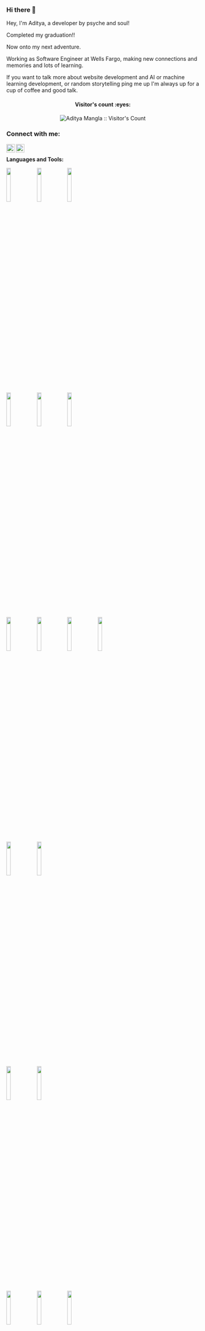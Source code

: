 ### Hi there 👋


<!-- **aadimangla/aadimangla** is a ✨ _special_ ✨ repository because its `README.md` (this file) appears on your GitHub profile. -->

Hey, I'm Aditya, a developer by psyche and soul!

Completed my graduation!!

Now onto my next adventure.

Working as Software Engineer at Wells Fargo, making new connections and memories and lots of learning.

If you want to talk more about website development and AI or machine learning development, or random storytelling ping me up I'm always up for a cup of coffee and good talk.


<h4 align="center">Visitor's count :eyes:</h4>

<p align="center"><img src="https://profile-counter.glitch.me/{aadimangla}/count.svg" alt="Aditya Mangla :: Visitor's Count" /></p>

### Connect with me:

[<img align="left" alt="codersgyan | Twitter" width="22px" src="https://www.vectorlogo.zone/logos/linkedin/linkedin-tile.svg" />][linkedin]
[<img align="left" alt="codersgyan | Instagram" width="22px" src="https://www.vectorlogo.zone/logos/medium/medium-tile.svg" />][medium]

<br />



**Languages and Tools:**

<p>
  <img width="15%" src="https://www.vectorlogo.zone/logos/javascript/javascript-ar21.svg">
<!--   <img width="15%" src="https://www.vectorlogo.zone/logos/typescriptlang/typescriptlang-ar21.svg"> -->
  <img width="15%" src="https://www.vectorlogo.zone/logos/python/python-ar21.svg">
  <img width="15%" src="https://www.vectorlogo.zone/logos/jquery/jquery-ar21.svg">
  <br />
<!--   <img width="15%" src="https://www.vectorlogo.zone/logos/reactjs/reactjs-ar21.svg"> -->
  <img width="15%" src="https://www.vectorlogo.zone/logos/w3_html5/w3_html5-ar21.svg">
  <img width="15%" src="https://www.vectorlogo.zone/logos/netlifyapp_watercss/netlifyapp_watercss-ar21.svg">
  <img width="15%" src="https://www.vectorlogo.zone/logos/getbootstrap/getbootstrap-ar21.svg">
  <br />
  <img width="15%" src="https://www.vectorlogo.zone/logos/nodejs/nodejs-ar21.svg">
  <img width="15%" src="https://www.vectorlogo.zone/logos/expressjs/expressjs-ar21.svg">
  <img width="15%" src="https://www.vectorlogo.zone/logos/pocoo_flask/pocoo_flask-ar21.svg">  
  <img width="15%" src="https://www.vectorlogo.zone/logos/pocoo_jinja/pocoo_jinja-ar21.svg">
  <br />
<!--   <img width="15%" src="https://www.vectorlogo.zone/logos/jestjsio/jestjsio-ar21.svg"> -->
<!--   <img width="15%" src="https://www.vectorlogo.zone/logos/mochajs/mochajs-ar21.svg"> -->
  <img width="15%" src="https://www.vectorlogo.zone/logos/tensorflow/tensorflow-ar21.svg">
  <img width="15%" src="https://www.vectorlogo.zone/logos/jupyter/jupyter-ar21.svg">
  <br />
  <img width="15%" src="https://www.vectorlogo.zone/logos/mysql/mysql-ar21.svg">
<!--   <img width="15%" src="https://www.vectorlogo.zone/logos/postgresql/postgresql-ar21.svg"> -->
  <img width="15%" src="https://www.vectorlogo.zone/logos/mongodb/mongodb-ar21.svg">
<!--   <img width="15%" src="https://www.vectorlogo.zone/logos/redis/redis-ar21.svg"> -->
   <br />
  <img width="15%" src="https://www.vectorlogo.zone/logos/docker/docker-ar21.svg">
  <img width="15%" src="https://www.vectorlogo.zone/logos/heroku/heroku-ar21.svg">
<!--   <img width="15%" src="https://www.vectorlogo.zone/logos/nginx/nginx-ar21.svg"> -->
  <img width="15%" src="https://www.vectorlogo.zone/logos/amazon_aws/amazon_aws-ar21.svg">
  <br />
  <img width="15%" src="https://www.vectorlogo.zone/logos/git-scm/git-scm-ar21.svg">
    <img width="15%" src="https://www.vectorlogo.zone/logos/github/github-ar21.svg">
  <img width="15%" src="https://www.vectorlogo.zone/logos/getpostman/getpostman-ar21.svg">
<!--   <img width="15%" src="https://www.vectorlogo.zone/logos/gruntjs/gruntjs-ar21.svg"> -->
  <br />
  <img width="15%" src="https://www.vectorlogo.zone/logos/npmjs/npmjs-ar21.svg">  
  <img width="15%" src="https://www.vectorlogo.zone/logos/nodemonio/nodemonio-ar21.svg">
    <img width="15%" src="https://www.vectorlogo.zone/logos/socketio/socketio-ar21.svg">
  <img width="15%" src="https://www.vectorlogo.zone/logos/visualstudio_code/visualstudio_code-ar21.svg">

</p>

---

<a href="https://github.com/zjayers/github-readme-stats">
   <img width="60%" alt="Aditya's github stats" src="https://github-readme-stats.vercel.app/api?username=aadimangla&show_icons=true&hide_border=true" />
</a>


[website]: https://www.adityamangla.com/
[twitter]: https://twitter.com/aadimangla
[linkedin]: https://www.linkedin.com/in/aadimangla/
[medium]: https://medium.com/@aadimangla
